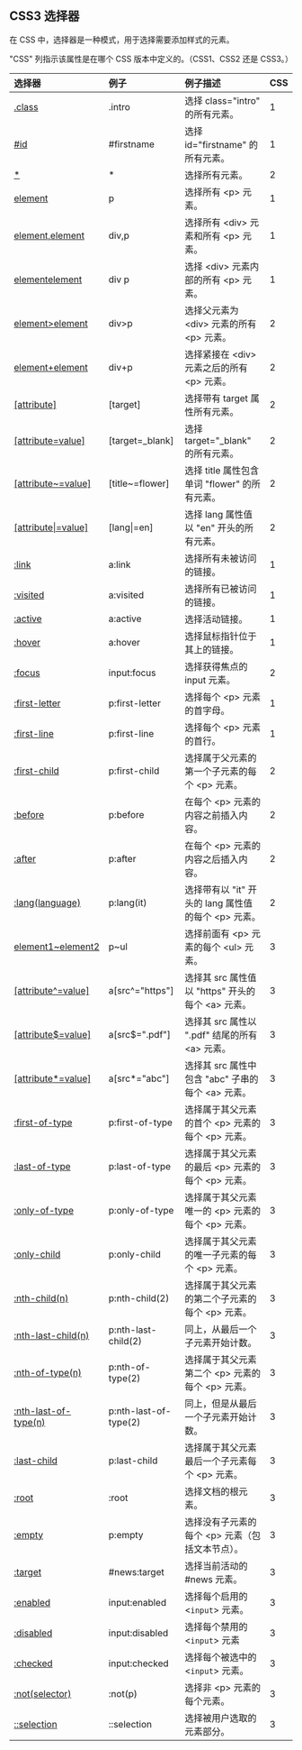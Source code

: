 ## CSS3 选择器

在 CSS 中，选择器是一种模式，用于选择需要添加样式的元素。

"CSS" 列指示该属性是在哪个 CSS 版本中定义的。（CSS1、CSS2 还是 CSS3。）

| 选择器 | 例子 | 例子描述 | CSS |
| :--- | :--- | :--- | :--- |
| [.class](http://www.w3school.com.cn/cssref/selector_class.asp) | .intro | 选择 class="intro" 的所有元素。 | 1 |
| [\#id](http://www.w3school.com.cn/cssref/selector_id.asp) | \#firstname | 选择 id="firstname" 的所有元素。 | 1 |
| [\*](http://www.w3school.com.cn/cssref/selector_all.asp) | \* | 选择所有元素。 | 2 |
| [element](http://www.w3school.com.cn/cssref/selector_element.asp) | p | 选择所有 &lt;p&gt; 元素。 | 1 |
| [element,element](http://www.w3school.com.cn/cssref/selector_element_comma.asp) | div,p | 选择所有 &lt;div&gt; 元素和所有 &lt;p&gt; 元素。 | 1 |
| [elementelement](http://www.w3school.com.cn/cssref/selector_element_element.asp) | div p | 选择 &lt;div&gt; 元素内部的所有 &lt;p&gt; 元素。 | 1 |
| [element&gt;element](http://www.w3school.com.cn/cssref/selector_element_gt.asp) | div&gt;p | 选择父元素为 &lt;div&gt; 元素的所有 &lt;p&gt; 元素。 | 2 |
| [element+element](http://www.w3school.com.cn/cssref/selector_element_plus.asp) | div+p | 选择紧接在 &lt;div&gt; 元素之后的所有 &lt;p&gt; 元素。 | 2 |
| [\[attribute\]](http://www.w3school.com.cn/cssref/selector_attribute.asp) | \[target\] | 选择带有 target 属性所有元素。 | 2 |
| [\[attribute=value\]](http://www.w3school.com.cn/cssref/selector_attribute_value.asp) | \[target=\_blank\] | 选择 target="\_blank" 的所有元素。 | 2 |
| [\[attribute~=value\]](http://www.w3school.com.cn/cssref/selector_attribute_value_contain.asp) | \[title~=flower\] | 选择 title 属性包含单词 "flower" 的所有元素。 | 2 |
| [\[attribute\|=value\]](http://www.w3school.com.cn/cssref/selector_attribute_value_start.asp) | \[lang\|=en\] | 选择 lang 属性值以 "en" 开头的所有元素。 | 2 |
| [:link](http://www.w3school.com.cn/cssref/selector_link.asp) | a:link | 选择所有未被访问的链接。 | 1 |
| [:visited](http://www.w3school.com.cn/cssref/selector_visited.asp) | a:visited | 选择所有已被访问的链接。 | 1 |
| [:active](http://www.w3school.com.cn/cssref/selector_active.asp) | a:active | 选择活动链接。 | 1 |
| [:hover](http://www.w3school.com.cn/cssref/selector_hover.asp) | a:hover | 选择鼠标指针位于其上的链接。 | 1 |
| [:focus](http://www.w3school.com.cn/cssref/selector_focus.asp) | input:focus | 选择获得焦点的 input 元素。 | 2 |
| [:first-letter](http://www.w3school.com.cn/cssref/selector_first-letter.asp) | p:first-letter | 选择每个 &lt;p&gt; 元素的首字母。 | 1 |
| [:first-line](http://www.w3school.com.cn/cssref/selector_first-line.asp) | p:first-line | 选择每个 &lt;p&gt; 元素的首行。 | 1 |
| [:first-child](http://www.w3school.com.cn/cssref/selector_first-child.asp) | p:first-child | 选择属于父元素的第一个子元素的每个 &lt;p&gt; 元素。 | 2 |
| [:before](http://www.w3school.com.cn/cssref/selector_before.asp) | p:before | 在每个 &lt;p&gt; 元素的内容之前插入内容。 | 2 |
| [:after](http://www.w3school.com.cn/cssref/selector_after.asp) | p:after | 在每个 &lt;p&gt; 元素的内容之后插入内容。 | 2 |
| [:lang\(language\)](http://www.w3school.com.cn/cssref/selector_lang.asp) | p:lang\(it\) | 选择带有以 "it" 开头的 lang 属性值的每个 &lt;p&gt; 元素。 | 2 |
| [element1~element2](http://www.w3school.com.cn/cssref/selector_gen_sibling.asp) | p~ul | 选择前面有 &lt;p&gt; 元素的每个 &lt;ul&gt; 元素。 | 3 |
| [\[attribute^=value\]](http://www.w3school.com.cn/cssref/selector_attr_begin.asp) | a\[src^="https"\] | 选择其 src 属性值以 "https" 开头的每个 &lt;a&gt; 元素。 | 3 |
| [\[attribute$=value\]](http://www.w3school.com.cn/cssref/selector_attr_end.asp) | a\[src$=".pdf"\] | 选择其 src 属性以 ".pdf" 结尾的所有 &lt;a&gt; 元素。 | 3 |
| [\[attribute\*=value\]](http://www.w3school.com.cn/cssref/selector_attr_contain.asp) | a\[src\*="abc"\] | 选择其 src 属性中包含 "abc" 子串的每个 &lt;a&gt; 元素。 | 3 |
| [:first-of-type](http://www.w3school.com.cn/cssref/selector_first-of-type.asp) | p:first-of-type | 选择属于其父元素的首个 &lt;p&gt; 元素的每个 &lt;p&gt; 元素。 | 3 |
| [:last-of-type](http://www.w3school.com.cn/cssref/selector_last-of-type.asp) | p:last-of-type | 选择属于其父元素的最后 &lt;p&gt; 元素的每个 &lt;p&gt; 元素。 | 3 |
| [:only-of-type](http://www.w3school.com.cn/cssref/selector_only-of-type.asp) | p:only-of-type | 选择属于其父元素唯一的 &lt;p&gt; 元素的每个 &lt;p&gt; 元素。 | 3 |
| [:only-child](http://www.w3school.com.cn/cssref/selector_only-child.asp) | p:only-child | 选择属于其父元素的唯一子元素的每个 &lt;p&gt; 元素。 | 3 |
| [:nth-child\(n\)](http://www.w3school.com.cn/cssref/selector_nth-child.asp) | p:nth-child\(2\) | 选择属于其父元素的第二个子元素的每个 &lt;p&gt; 元素。 | 3 |
| [:nth-last-child\(n\)](http://www.w3school.com.cn/cssref/selector_nth-last-child.asp) | p:nth-last-child\(2\) | 同上，从最后一个子元素开始计数。 | 3 |
| [:nth-of-type\(n\)](http://www.w3school.com.cn/cssref/selector_nth-of-type.asp) | p:nth-of-type\(2\) | 选择属于其父元素第二个 &lt;p&gt; 元素的每个 &lt;p&gt; 元素。 | 3 |
| [:nth-last-of-type\(n\)](http://www.w3school.com.cn/cssref/selector_nth-last-of-type.asp) | p:nth-last-of-type\(2\) | 同上，但是从最后一个子元素开始计数。 | 3 |
| [:last-child](http://www.w3school.com.cn/cssref/selector_last-child.asp) | p:last-child | 选择属于其父元素最后一个子元素每个 &lt;p&gt; 元素。 | 3 |
| [:root](http://www.w3school.com.cn/cssref/selector_root.asp) | :root | 选择文档的根元素。 | 3 |
| [:empty](http://www.w3school.com.cn/cssref/selector_empty.asp) | p:empty | 选择没有子元素的每个 &lt;p&gt; 元素（包括文本节点）。 | 3 |
| [:target](http://www.w3school.com.cn/cssref/selector_target.asp) | \#news:target | 选择当前活动的 \#news 元素。 | 3 |
| [:enabled](http://www.w3school.com.cn/cssref/selector_enabled.asp) | input:enabled | 选择每个启用的 &lt;`input`&gt; 元素。 | 3 |
| [:disabled](http://www.w3school.com.cn/cssref/selector_disabled.asp) | input:disabled | 选择每个禁用的 &lt;`input`&gt; 元素 | 3 |
| [:checked](http://www.w3school.com.cn/cssref/selector_checked.asp) | input:checked | 选择每个被选中的 &lt;`input`&gt; 元素。 | 3 |
| [:not\(selector\)](http://www.w3school.com.cn/cssref/selector_not.asp) | :not\(p\) | 选择非 &lt;p&gt; 元素的每个元素。 | 3 |
| [::selection](http://www.w3school.com.cn/cssref/selector_selection.asp) | ::selection | 选择被用户选取的元素部分。 | 3 |



